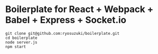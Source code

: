 # Boilerplate for React + Webpack + Babel + Express + Socket.io

```
git clone git@github.com:ryosuzuki/boilerplate.git
cd boilerplate
node server.js 
npm start
```
